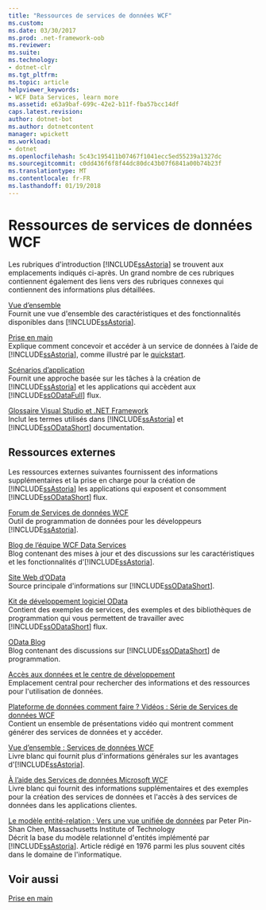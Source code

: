 ```yaml
---
title: "Ressources de services de données WCF"
ms.custom: 
ms.date: 03/30/2017
ms.prod: .net-framework-oob
ms.reviewer: 
ms.suite: 
ms.technology:
- dotnet-clr
ms.tgt_pltfrm: 
ms.topic: article
helpviewer_keywords:
- WCF Data Services, learn more
ms.assetid: e63a9baf-699c-42e2-b11f-fba57bcc14df
caps.latest.revision: 
author: dotnet-bot
ms.author: dotnetcontent
manager: wpickett
ms.workload:
- dotnet
ms.openlocfilehash: 5c43c195411b07467f1041ecc5ed55239a1327dc
ms.sourcegitcommit: c0dd436f6f8f44dc80dc43b07f6841a00b74b23f
ms.translationtype: MT
ms.contentlocale: fr-FR
ms.lasthandoff: 01/19/2018
---
```

# <a name="wcf-data-services-resources"></a>Ressources de services de données WCF
Les rubriques d'introduction [!INCLUDE[ssAstoria](../../../../includes/ssastoria-md.md)] se trouvent aux emplacements indiqués ci-après. Un grand nombre de ces rubriques contiennent également des liens vers des rubriques connexes qui contiennent des informations plus détaillées.  
  
 [Vue d’ensemble](../../../../docs/framework/data/wcf/wcf-data-services-overview.md)  
 Fournit une vue d'ensemble des caractéristiques et des fonctionnalités disponibles dans [!INCLUDE[ssAstoria](../../../../includes/ssastoria-md.md)].  
  
 [Prise en main](../../../../docs/framework/data/adonet/ef/getting-started.md)  
 Explique comment concevoir et accéder à un service de données à l’aide de [!INCLUDE[ssAstoria](../../../../includes/ssastoria-md.md)], comme illustré par le [quickstart](../../../../docs/framework/data/wcf/quickstart-wcf-data-services.md).  
  
 [Scénarios d’application](../../../../docs/framework/data/wcf/application-scenarios-wcf-data-services.md)  
 Fournit une approche basée sur les tâches à la création de [!INCLUDE[ssAstoria](../../../../includes/ssastoria-md.md)] et les applications qui accèdent aux [!INCLUDE[ssODataFull](../../../../includes/ssodatafull-md.md)] flux.  
  
 [Glossaire Visual Studio et .NET Framework](http://msdn.microsoft.com/library/6529d7c6-7e25-4426-a120-d57b239ca4eb)  
 Inclut les termes utilisés dans [!INCLUDE[ssAstoria](../../../../includes/ssastoria-md.md)] et [!INCLUDE[ssODataShort](../../../../includes/ssodatashort-md.md)] documentation.  
  
## <a name="external-resources"></a>Ressources externes  
 Les ressources externes suivantes fournissent des informations supplémentaires et la prise en charge pour la création de [!INCLUDE[ssAstoria](../../../../includes/ssastoria-md.md)] les applications qui exposent et consomment [!INCLUDE[ssODataShort](../../../../includes/ssodatashort-md.md)] flux.  
  
 [Forum de Services de données WCF](http://go.microsoft.com/fwlink/?LinkId=150512)  
 Outil de programmation de données pour les développeurs [!INCLUDE[ssAstoria](../../../../includes/ssastoria-md.md)].  
  
 [Blog de l’équipe WCF Data Services](http://go.microsoft.com/fwlink/?LinkId=150511)  
 Blog contenant des mises à jour et des discussions sur les caractéristiques et les fonctionnalités d'[!INCLUDE[ssAstoria](../../../../includes/ssastoria-md.md)].  
  
 [Site Web d’OData](http://go.microsoft.com/fwlink/?LinkID=184554)  
 Source principale d'informations sur [!INCLUDE[ssODataShort](../../../../includes/ssodatashort-md.md)].  
  
 [Kit de développement logiciel OData](http://go.microsoft.com/fwlink/?LinkID=185248)  
 Contient des exemples de services, des exemples et des bibliothèques de programmation qui vous permettent de travailler avec [!INCLUDE[ssODataShort](../../../../includes/ssodatashort-md.md)] flux.  
  
 [OData Blog](http://go.microsoft.com/fwlink/?LinkId=185868)  
 Blog contenant des discussions sur [!INCLUDE[ssODataShort](../../../../includes/ssodatashort-md.md)] de programmation.  
  
 [Accès aux données et le centre de développement](http://go.microsoft.com/fwlink/?LinkId=91903)  
 Emplacement central pour rechercher des informations et des ressources pour l'utilisation de données.  
  
 [Plateforme de données comment faire ? Vidéos : Série de Services de données WCF](http://go.microsoft.com/fwlink/?LinkId=124600)  
 Contient un ensemble de présentations vidéo qui montrent comment générer des services de données et y accéder.  
  
 [Vue d’ensemble : Services de données WCF](http://go.microsoft.com/fwlink/?LinkID=131074)  
 Livre blanc qui fournit plus d'informations générales sur les avantages d'[!INCLUDE[ssAstoria](../../../../includes/ssastoria-md.md)].  
  
 [À l’aide des Services de données Microsoft WCF](http://go.microsoft.com/fwlink/?LinkID=131075)  
 Livre blanc qui fournit des informations supplémentaires et des exemples pour la création des services de données et l'accès à des services de données dans les applications clientes.  
  
 [Le modèle entité-relation : Vers une vue unifiée de données](http://go.microsoft.com/fwlink/?LinkId=91909) par Peter Pin-Shan Chen, Massachusetts Institute of Technology  
 Décrit la base du modèle relationnel d'entités implémenté par [!INCLUDE[ssAstoria](../../../../includes/ssastoria-md.md)]. Article rédigé en 1976 parmi les plus souvent cités dans le domaine de l'informatique.  
  
## <a name="see-also"></a>Voir aussi  
 [Prise en main](../../../../docs/framework/data/wcf/getting-started-with-wcf-data-services.md)
